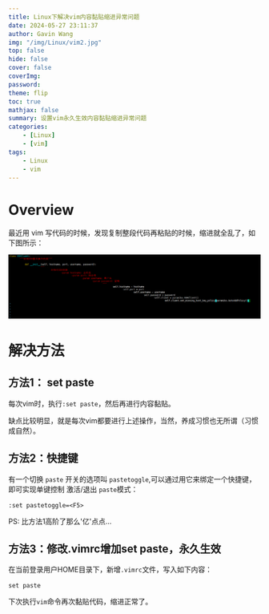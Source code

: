 ```yaml
---
title: Linux下解决vim内容黏贴缩进异常问题
date: 2024-05-27 23:11:37
author: Gavin Wang
img: "/img/Linux/vim2.jpg"
top: false
hide: false
cover: false
coverImg:
password:
theme: flip
toc: true
mathjax: false
summary: 设置vim永久生效内容黏贴缩进异常问题
categories:
    - [Linux]
    - [vim]
tags:
    - Linux
    - vim
---
```


# Overview

最近用 vim 写代码的时候，发现复制整段代码再粘贴的时候，缩进就全乱了，如下图所示：


<img class="shadow" src="/img/in-post/vim代码缩进异常.png" width="800">


# 解决方法

## 方法1： set paste

每次vim时，执行`:set paste`，然后再进行内容黏贴。

缺点比较明显，就是每次vim都要进行上述操作，当然，养成习惯也无所谓（习惯成自然）。

## 方法2：快捷键

有一个切换 `paste` 开关的选项叫 `pastetoggle`,可以通过用它来绑定一个快捷键，即可实现单键控制 激活/退出 `paste`模式：

```shell
:set pastetoggle=<F5>
```

PS:
  比方法1高阶了那么'亿'点点...

## 方法3：修改.vimrc增加set paste，永久生效

在当前登录用户HOME目录下，新增`.vimrc`文件，写入如下内容：

```shell
set paste
```

下次执行`vim`命令再次黏贴代码，缩进正常了。

